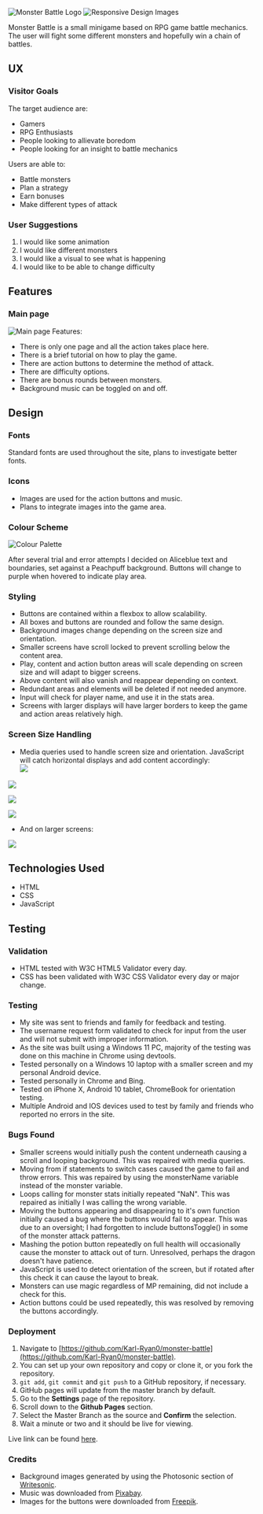 ![Monster Battle Logo](assets/images/logo.png)
![Responsive Design Images](assets/images/responsiveness.png)

Monster Battle is a small minigame based on RPG game battle mechanics. The user will fight some different monsters and hopefully win a chain of battles.

## UX
### Visitor Goals
The target audience are:
* Gamers
* RPG Enthusiasts
* People looking to allievate boredom
* People looking for an insight to battle mechanics

Users are able to:
* Battle monsters
* Plan a strategy
* Earn bonuses
* Make different types of attack

### User Suggestions
1. I would like some animation
2. I would like different monsters
3. I would like a visual to see what is happening
4. I would like to be able to change difficulty

## Features

### Main page
![Main page](assets/images/home.png)
Features:
- There is only one page and all the action takes place here.
- There is a brief tutorial on how to play the game.
- There are action buttons to determine the method of attack.
- There are difficulty options.
- There are bonus rounds between monsters.
- Background music can be toggled on and off.

## Design

### Fonts
Standard fonts are used throughout the site, plans to investigate better fonts.

### Icons
- Images are used for the action buttons and music.
- Plans to integrate images into the game area.

### Colour Scheme
![Colour Palette](assets/images/palette.png)

After several trial and error attempts I decided on Aliceblue text and boundaries, set against a Peachpuff background. Buttons will change to purple when hovered to indicate play area.

### Styling
* Buttons are contained within a flexbox to allow scalability.
* All boxes and buttons are rounded and follow the same design.
* Background images change depending on the screen size and orientation.
* Smaller screens have scroll locked to prevent scrolling below the content area.
* Play, content and action button areas will scale depending on screen size and will adapt to bigger screens.
* Above content will also vanish and reappear depending on context.
* Redundant areas and elements will be deleted if not needed anymore.
* Input will check for player name, and use it in the stats area.
* Screens with larger displays will have larger borders to keep the game and action areas relatively high.

### Screen Size Handling
* Media queries used to handle screen size and orientation. JavaScript will catch horizontal displays and add content accordingly: <br>
![](assets/images/stats-vertical.png)   

![](assets/images/stats-horizontal.png)   

![](assets/images/small-vertical.png)   

![](assets/images/small-horizontal.png)

* And on larger screens:

![](assets/images/large.png)

## Technologies Used
* HTML
* CSS
* JavaScript

## Testing
### Validation
* HTML tested with W3C HTML5 Validator every day.
* CSS has been validated with W3C CSS Validator every day or major change.

### Testing
* My site was sent to friends and family for feedback and testing.
* The username request form validated to check for input from the user and will not submit with improper information.
* As the site was built using a Windows 11 PC, majority of the testing was done on this machine in Chrome using devtools.
* Tested personally on a Windows 10 laptop with a smaller screen and my personal Android device.
* Tested personally in Chrome and Bing.
* Tested on iPhone X, Android 10 tablet, ChromeBook for orientation testing.
* Multiple Android and IOS devices used to test by family and friends who reported no errors in the site.

### Bugs Found
* Smaller screens would initially push the content underneath causing a scroll and looping background. This was repaired with media queries.
* Moving from if statements to switch cases caused the game to fail and throw errors. This was repaired by using the monsterName variable instead of the monster variable.
* Loops calling for monster stats initially repeated "NaN". This was repaired as initially I was calling the wrong variable.
* Moving the buttons appearing and disappearing to it's own function initially caused a bug where the buttons would fail to appear. This was due to an oversight; I had forgotten to include buttonsToggle() in some of the monster attack patterns.
* Mashing the potion button repeatedly on full health will occasionally cause the monster to attack out of turn. Unresolved, perhaps the dragon doesn't have patience.
* JavaScript is used to detect orientation of the screen, but if rotated after this check it can cause the layout to break.
* Monsters can use magic regardless of MP remaining, did not include a check for this.
* Action buttons could be used repeatedly, this was resolved by removing the buttons accordingly.


### Deployment
1. Navigate to [https://github.com/Karl-Ryan0/monster-battle](https://github.com/Karl-Ryan0/monster-battle).
2. You can set up your own repository and copy or clone it, or you fork the repository.
3. `git add`, `git commit` and `git push` to a GitHub repository, if necessary.
4. GitHub pages will update from the master branch by default.
5. Go to the **Settings** page of the repository.
6. Scroll down to the **Github Pages** section.
7. Select the Master Branch as the source and **Confirm** the selection.
8. Wait a minute or two and it should be live for viewing.

Live link can be found [here](https://karl-ryan0.github.io/monster-battle/).


### Credits
* Background images generated by using the Photosonic section of [Writesonic](https://app.writesonic.com/).
* Music was downloaded from [Pixabay](https://pixabay.com/).
* Images for the buttons were downloaded from [Freepik](https://www.freepik.com/).